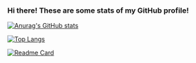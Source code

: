 ### Hi there! These are some stats of my GitHub profile!

[![Anurag's GitHub stats](https://github-readme-stats.vercel.app/api?username=66Bunz&include_all_commits=true&theme=radical)](https://github.com/66Bunz)


[![Top Langs](https://github-readme-stats.vercel.app/api/top-langs/?username=66Bunz&layout=compact&theme=radical)](https://github.com/66Bunz)

[![Readme Card](https://github-readme-stats.vercel.app/api/pin/?username=66Bunz&repo=Mondaine-Stop2Go-Rainmeter&show_owner=true&theme=radical)](https://github.com/66Bunz/Mondaine-Stop2Go-Rainmeter)
